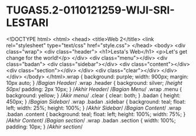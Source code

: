# TUGAS5.2-0110121259-WIJI-SRI-LESTARI
&lt;!DOCTYPE html> &lt;html>  &lt;head>   &lt;title>Web 2&lt;/title>   &lt;link rel="stylesheet" type="text/css" href="style.css">  &lt;/head>   &lt;body>   &lt;div class="wrap">    &lt;div class="header">     &lt;h1>Lesta's Web&lt;/h1>     &lt;p>Let's get change for the world!&lt;/p>    &lt;/div>     &lt;div class="menu">&lt;/div>     &lt;div class="badan">     &lt;div class="sidebar">&lt;/div>     &lt;div class="content">&lt;/div>     &lt;div class="section">&lt;/div>    &lt;/div>    &lt;div class="clear">&lt;/div>    &lt;/div>   &lt;/div>  &lt;/body> &lt;/html>.wrap {   background: purple;   width: 900px;   margin: 10px auto; }  /*Bagian Header*/ .wrap .header {   background: silver;   /*height 50px*/   padding: 2px 10px; } /*Akhir Header*/  /*Bagian Menu*/ .wrap .menu {   background: yellow; }  /*Akir menu*/  .clear {   clear: both; }  .badan {   height: 450px; }  /*Bagian Sidebar*/ .wrap .badan .sidebar {   background: teal;   float: left;   width: 25%;   height: 100%; } /*Akhir Sidebar*/  /*Bagian Content*/ .wrap .badan .content {   background: teal;   float: left;   height: 100%;   width: 75%; } /*Akhir Content*/  /*Bagian section*/ .wrap .badan .section {   width: 100%;   padding: 10px; } /*Akhir section*/ 
